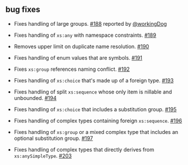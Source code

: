 ## bug fixes

- Fixes handling of large groups. [#188][188] reported by [@workingDog][@workingDog]
- Fixes handling of `xs:any` with namespace constraints. [#189][189]
- Removes upper limit on duplicate name resolution. [#190][190]
- Fixes handling of enum values that are symbols. [#191][191]
- Fixes `xs:group` references naming conflict. [#192][192]
- Fixes handling of `xs:choice` that's made up of a foreign type. [#193][193]
- Fixes handling of split `xs:sequence` whose only item is nillable and unbounded. [#194][194]
- Fixes handling of `xs:choice` that includes a substitution group. [#195][195]
- Fixes handling of complex types containing foreign `xs:sequence`. [#196][196]
- Fixes handling of `xs:group` or a mixed complex type that includes an optional substitution group. [#197][197]
- Fixes handling of complex types that directly derives from `xs:anySimpleType`. [#203][203]

  [188]: https://github.com/eed3si9n/scalaxb/pull/188
  [189]: https://github.com/eed3si9n/scalaxb/pull/189
  [190]: https://github.com/eed3si9n/scalaxb/pull/190
  [191]: https://github.com/eed3si9n/scalaxb/pull/191
  [192]: https://github.com/eed3si9n/scalaxb/pull/192
  [193]: https://github.com/eed3si9n/scalaxb/pull/193
  [194]: https://github.com/eed3si9n/scalaxb/pull/194
  [195]: https://github.com/eed3si9n/scalaxb/pull/195
  [196]: https://github.com/eed3si9n/scalaxb/pull/196
  [197]: https://github.com/eed3si9n/scalaxb/pull/197
  [203]: https://github.com/eed3si9n/scalaxb/pull/203
  [@workingDog]: https://github.com/workingDog
